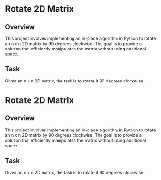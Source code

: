 # Rotate 2D Matrix

## Overview
This project involves implementing an in-place algorithm in Python to rotate an n x n 2D matrix by 90 degrees clockwise. The goal is to provide a solution that efficiently manipulates the matrix without using additional space.

## Task
Given an n x n 2D matrix, the task is to rotate it 90 degrees clockwise.

# Rotate 2D Matrix

## Overview
This project involves implementing an in-place algorithm in Python to rotate an n x n 2D matrix by 90 degrees clockwise. The goal is to provide a solution that efficiently manipulates the matrix without using additional space.

## Task
Given an n x n 2D matrix, the task is to rotate it 90 degrees clockwise.

